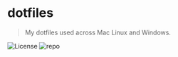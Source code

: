 # dotfiles

> My dotfiles used across Mac Linux and Windows.

![License][license-badge] ![repo][repo-badge]

[license-badge]: https://img.shields.io/github/license/maooyer/dotfiles.svg?style=flat-square
[repo-badge]: https://img.shields.io/github/repo-size/maooyer/dotfiles.svg?style=flat-square&colorB=328657
